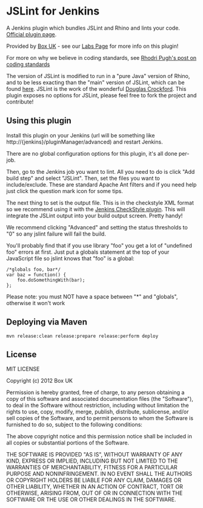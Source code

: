 JSLint for Jenkins
==================

A Jenkins plugin which bundles JSLint and Rhino and lints your code. [Official plugin page](https://wiki.jenkins-ci.org/display/JENKINS/JSLint+plugin).

Provided by [Box UK](http://www.boxuk.com/) - see our [Labs Page](http://www.boxuk.com/labs/jslint-jenkins-plugin)
for more info on this plugin!

For more on why we believe in coding standards, see [Rhodri Pugh's post on coding standards](http://www.boxuk.com/blog/coding-standards)

The version of JSLint is modified to run in a "pure Java" version of Rhino, and to be less exacting than
the "main" version of JSLint, which can be found [here](https://github.com/douglascrockford/JSLint/). JSLint
is the work of the wonderful [Douglas Crockford](http://www.crockford.com/). This plugin exposes no options
for JSLint, please feel free to fork the project and contribute!

Using this plugin
-----------------

Install this plugin on your Jenkins (url will be something like http://{jenkins}/pluginManager/advanced) and
restart Jenkins.

There are no global configuration options for this plugin, it's all done per-job.

Then, go to the Jenkins job you want to lint. All you need to do is click "Add build step" and select "JSLint". Then,
set the files you want to include/exclude. These are standard Apache Ant filters and if you need help just click the
question mark icon for some tips.

The next thing to set is the output file. This is in the checkstyle XML format so we recommend using it with the
[Jenkins CheckStyle plugin](https://wiki.jenkins-ci.org/display/JENKINS/Checkstyle+Plugin). This will integrate
the JSLint output into your build output screen. Pretty handy!

We recommend clicking "Advanced" and setting the status thresholds to "0" so any jslint failure will fail the build.

You'll probably find that if you use library "foo" you get a lot of "undefined foo" errors at first. Just put a
globals statement at the top of your JavaScript file so jslint knows that "foo" is a global:

    /*globals foo, bar*/
    var baz = function() {
        foo.doSomethingWith(bar);
    };

Please note: you must NOT have a space between "*" and "globals", otherwise it won't work

Deploying via Maven
-------------------

    mvn release:clean release:prepare release:perform deploy

License
-------

MIT LICENSE

Copyright (c) 2012 Box UK

Permission is hereby granted, free of charge, to any person obtaining a copy of this software and associated
documentation files (the "Software"), to deal in the Software without restriction, including without limitation
 the rights to use, copy, modify, merge, publish, distribute, sublicense, and/or sell copies of the Software,
and to permit persons to whom the Software is furnished to do so, subject to the following conditions:

The above copyright notice and this permission notice shall be included in all copies or substantial portions of the
Software.

THE SOFTWARE IS PROVIDED "AS IS", WITHOUT WARRANTY OF ANY KIND, EXPRESS OR IMPLIED, INCLUDING BUT NOT LIMITED TO THE
WARRANTIES OF MERCHANTABILITY, FITNESS FOR A PARTICULAR PURPOSE AND NONINFRINGEMENT. IN NO EVENT SHALL THE AUTHORS OR
COPYRIGHT HOLDERS BE LIABLE FOR ANY CLAIM, DAMAGES OR OTHER LIABILITY, WHETHER IN AN ACTION OF CONTRACT, TORT OR
OTHERWISE, ARISING FROM, OUT OF OR IN CONNECTION WITH THE SOFTWARE OR THE USE OR OTHER DEALINGS IN THE SOFTWARE.
